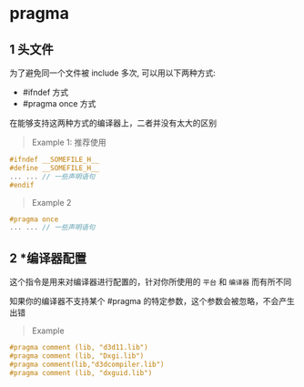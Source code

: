 
&emsp;
# pragma


## 1 头文件
为了避免同一个文件被 include 多次, 可以用以下两种方式:
- #ifndef 方式
- #pragma once 方式

在能够支持这两种方式的编译器上，二者并没有太大的区别
>Example 1: 推荐使用
```C++
#ifndef __SOMEFILE_H__
#define __SOMEFILE_H__
... ... // 一些声明语句
#endif
```


>Example 2
```c++
#pragma once
... ... // 一些声明语句
```


## 2 *编译器配置
这个指令是用来对编译器进行配置的，针对你所使用的 `平台` 和 `编译器` 而有所不同

知果你的编译器不支持某个 #pragma 的特定参数，这个参数会被忽略，不会产生出错
>Example
```c++
#pragma comment (lib, "d3d11.lib")
#pragma comment (lib, "Dxgi.lib")
#pragma comment(lib,"d3dcompiler.lib")
#pragma comment (lib, "dxguid.lib")
```

